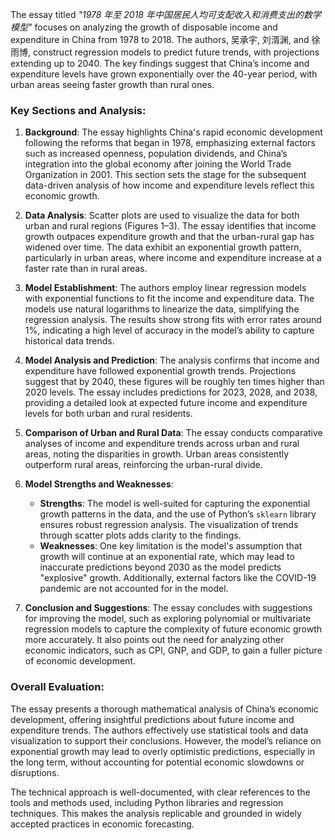 The essay titled *"1978 年至 2018 年中国居民人均可支配收入和消费支出的数学模型"* focuses on analyzing the growth of disposable income and expenditure in China from 1978 to 2018. The authors, 吴承宇, 刘湑渊, and 徐雨博, construct regression models to predict future trends, with projections extending up to 2040. The key findings suggest that China’s income and expenditure levels have grown exponentially over the 40-year period, with urban areas seeing faster growth than rural ones.

### Key Sections and Analysis:

1. **Background**:
   The essay highlights China's rapid economic development following the reforms that began in 1978, emphasizing external factors such as increased openness, population dividends, and China’s integration into the global economy after joining the World Trade Organization in 2001. This section sets the stage for the subsequent data-driven analysis of how income and expenditure levels reflect this economic growth.

2. **Data Analysis**:
   Scatter plots are used to visualize the data for both urban and rural regions (Figures 1–3). The essay identifies that income growth outpaces expenditure growth and that the urban-rural gap has widened over time. The data exhibit an exponential growth pattern, particularly in urban areas, where income and expenditure increase at a faster rate than in rural areas.

3. **Model Establishment**:
   The authors employ linear regression models with exponential functions to fit the income and expenditure data. The models use natural logarithms to linearize the data, simplifying the regression analysis. The results show strong fits with error rates around 1%, indicating a high level of accuracy in the model’s ability to capture historical data trends.

4. **Model Analysis and Prediction**:
   The analysis confirms that income and expenditure have followed exponential growth trends. Projections suggest that by 2040, these figures will be roughly ten times higher than 2020 levels. The essay includes predictions for 2023, 2028, and 2038, providing a detailed look at expected future income and expenditure levels for both urban and rural residents.

5. **Comparison of Urban and Rural Data**:
   The essay conducts comparative analyses of income and expenditure trends across urban and rural areas, noting the disparities in growth. Urban areas consistently outperform rural areas, reinforcing the urban-rural divide.

6. **Model Strengths and Weaknesses**:
   - **Strengths**: The model is well-suited for capturing the exponential growth patterns in the data, and the use of Python’s `sklearn` library ensures robust regression analysis. The visualization of trends through scatter plots adds clarity to the findings.
   - **Weaknesses**: One key limitation is the model's assumption that growth will continue at an exponential rate, which may lead to inaccurate predictions beyond 2030 as the model predicts "explosive" growth. Additionally, external factors like the COVID-19 pandemic are not accounted for in the model.

7. **Conclusion and Suggestions**:
   The essay concludes with suggestions for improving the model, such as exploring polynomial or multivariate regression models to capture the complexity of future economic growth more accurately. It also points out the need for analyzing other economic indicators, such as CPI, GNP, and GDP, to gain a fuller picture of economic development.

### Overall Evaluation:
The essay presents a thorough mathematical analysis of China’s economic development, offering insightful predictions about future income and expenditure trends. The authors effectively use statistical tools and data visualization to support their conclusions. However, the model’s reliance on exponential growth may lead to overly optimistic predictions, especially in the long term, without accounting for potential economic slowdowns or disruptions.

The technical approach is well-documented, with clear references to the tools and methods used, including Python libraries and regression techniques. This makes the analysis replicable and grounded in widely accepted practices in economic forecasting.